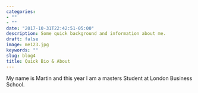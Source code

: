 ```yaml
---
categories:
- ""
- ""
date: "2017-10-31T22:42:51-05:00"
description: Some quick background and information about me. 
draft: false
image: me123.jpg
keywords: ""
slug: blog4
title: Quick Bio & About
---
```


My name is Martin and this year I am a masters Student at London Business School. 
